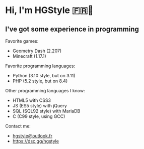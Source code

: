 # Hi, I'm HGStyle 🇫🇷🥖

## I've got some experience in programming

Favorite games:
  * Geometry Dash (2.207)
  * Minecraft (1.17.1)

Favorite programming languages:
  * Python (3.10 style, but on 3.11)
  * PHP (5.2 style, but on 8.4)

Other programming languages I know:
  * HTML5 with CSS3
  * JS (ES5 style) with jQuery
  * SQL (SQL92 style) with MariaDB
  * C (C99 style, using GCC)

Contact me:
  * hgstyle@outlook.fr
  * https://dsc.gg/hgstyle
